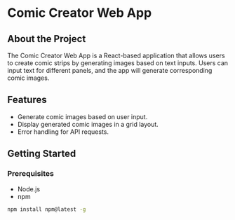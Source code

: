 # Comic Creator Web App

## About the Project

The Comic Creator Web App is a React-based application that allows users to create comic strips by generating images based on text inputs. Users can input text for different panels, and the app will generate corresponding comic images.

## Features

- Generate comic images based on user input.
- Display generated comic images in a grid layout.
- Error handling for API requests.

## Getting Started

### Prerequisites

- Node.js
- npm

```bash
npm install npm@latest -g
